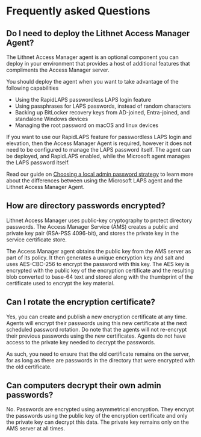 # Frequently asked Questions

## Do I need to deploy the Lithnet Access Manager Agent?

The Lithnet Access Manager agent is an optional component you can deploy in your environment that provides a host of additional features that compliments the Access Manager server.

You should deploy the agent when you want to take advantage of the following capabilities
* Using the RapidLAPS passwordless LAPS login feature
* Using passphrases for LAPS passwords, instead of random characters
* Backing up BitLocker recovery keys from AD-joined, Entra-joined, and standalone Windows devices
* Managing the root password on macOS and linux devices

If you want to use our RapidLAPS feature for passwordless LAPS login and elevation, then the Access Manager Agent is required, however it does not need to be configured to manage the LAPS password itself. The agent can be deployed, and RapidLAPS enabled, while the Microsoft agent manages the LAPS password itself.

Read our guide on [Choosing a local admin password strategy](choosing-between-the-microsoft-and-lithnet-laps-agents.md) to learn more about the differences between using the Microsoft LAPS agent and the Lithnet Access Manager Agent.

## How are directory passwords encrypted?

Lithnet Access Manager uses public-key cryptography to protect directory passwords. The Access Manager Service (AMS) creates a public and private key pair (RSA-PSS 4096-bit), and stores the private key in the service certificate store.

The Access Manager agent obtains the public key from the AMS server as part of its policy. It then generates a unique encryption key and salt and uses AES-CBC-256 to encrypt the password with this key. The AES key is encrypted with the public key of the encryption certificate and the resulting blob converted to base-64 text and stored along with the thumbprint of the certificate used to encrypt the key material.

## Can I rotate the encryption certificate?

Yes, you can create and publish a new encryption certificate at any time. Agents will encrypt their passwords using this new certificate at the next scheduled password rotation. Do note that the agents will not re-encrypt their previous passwords using the new certificates. Agents do not have access to the private key needed to decrypt the passwords.

As such, you need to ensure that the old certificate remains on the server, for as long as there are passwords in the directory that were encrypted with the old certificate.

## Can computers decrypt their own admin passwords?

No. Passwords are encrypted using asymmetrical encryption. They encrypt the passwords using the public key of the encryption certificate and only the private key can decrypt this data. The private key remains only on the AMS server at all times.

